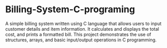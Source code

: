 # Billing-System-C-programing
A simple billing system written using C language that allows users to input customer details and item information. It calculates and displays the total cost, and prints a formatted bill. This project demonstrates the use of structures, arrays, and basic input/output operations in C programming.
